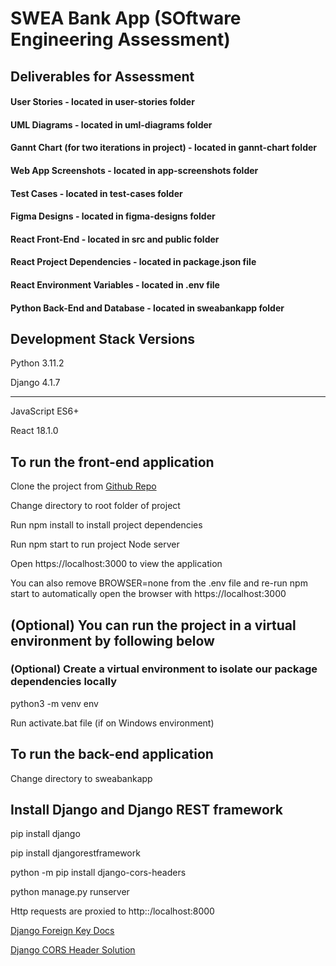 # SWEA Bank App (SOftware Engineering Assessment)

## Deliverables for Assessment
#### User Stories - located in user-stories folder
#### UML Diagrams - located in uml-diagrams folder
#### Gannt Chart (for two iterations in project) - located in gannt-chart folder
#### Web App Screenshots - located in app-screenshots folder
#### Test Cases - located in test-cases folder
#### Figma Designs - located in figma-designs folder

#### React Front-End - located in src and public folder

#### React Project Dependencies - located in package.json file

#### React Environment Variables - located in .env file

#### Python Back-End and Database - located in sweabankapp folder

## Development Stack Versions
Python 3.11.2

Django 4.1.7

--------------------------------------------------
JavaScript ES6+

React 18.1.0

## To run the front-end application 
Clone the project from [Github Repo](https://github.com/Adv-Software-Eng-Assessment/adv-software-assessment.git)

Change directory to root folder of project

Run npm install to install project dependencies

Run npm start to run project Node server

Open https://localhost:3000 to view the application

You can also remove BROWSER=none from the .env file and re-run npm start to automatically open the browser with https://localhost:3000

## (Optional) You can run the project in a virtual environment by following below
### (Optional) Create a virtual environment to isolate our package dependencies locally
python3 -m venv env

Run activate.bat file (if on Windows environment)

## To run the back-end application
Change directory to sweabankapp 

## Install Django and Django REST framework
pip install django

pip install djangorestframework

python -m pip install django-cors-headers

python manage.py runserver

Http requests are proxied to http::/localhost:8000

[Django Foreign Key Docs](https://docs.djangoproject.com/en/4.1/intro/tutorial02/)

[Django CORS Header Solution](https://github.com/adamchainz/django-cors-headers)